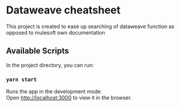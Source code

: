 # Dataweave cheatsheet

This project is created to ease up searching of dataweave function as opposed to mulesoft own documentation

## Available Scripts

In the project directory, you can run:

### `yarn start`

Runs the app in the development mode.\
Open [http://localhost:3000](http://localhost:3000) to view it in the browser.

